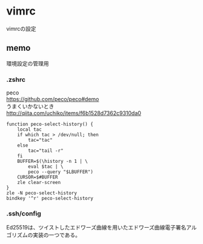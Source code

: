 # vimrc
vimrcの設定

## memo
環境設定の管理用

### .zshrc
peco <br>
https://github.com/peco/peco#demo <br>
うまくいかないとき　<br>
http://qiita.com/uchiko/items/f6b1528d7362c9310da0


```vim:~/.zshrc
function peco-select-history() {
    local tac
    if which tac > /dev/null; then
        tac="tac"
    else
        tac="tail -r"
    fi
    BUFFER=$(\history -n 1 | \
        eval $tac | \
        peco --query "$LBUFFER")
    CURSOR=$#BUFFER
    zle clear-screen
}
zle -N peco-select-history
bindkey '^r' peco-select-history
```

### .ssh/config
Ed25519は、ツイストしたエドワーズ曲線を用いたエドワーズ曲線電子署名アルゴリズムの実装の一つである。
